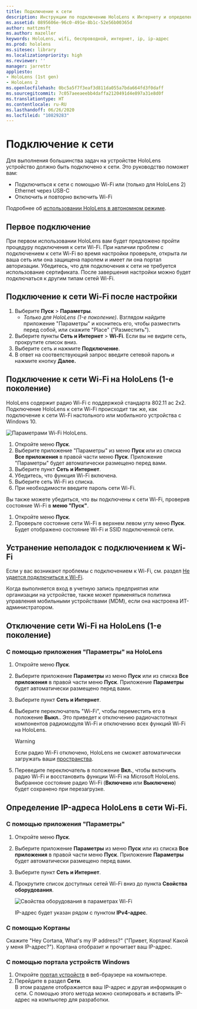```yaml
---
title: Подключение к сети
description: Инструкции по подключению HoloLens к Интернету и определению IP-адреса устройства.
ms.assetid: 0895606e-96c0-491e-8b1c-52e56b00365d
author: mattzmsft
ms.author: mazeller
keywords: HoloLens, wifi, беспроводной, интернет, ip, ip-адрес
ms.prod: hololens
ms.sitesec: library
ms.localizationpriority: high
ms.reviewer: ''
manager: jarrettr
appliesto:
- HoloLens (1st gen)
- HoloLens 2
ms.openlocfilehash: 0bc5a5f7f3eaf3d811da055a7bda664fd3f0daff
ms.sourcegitcommit: 7c057aeeaeebb4daffa2120491d4e897a31e8d0f
ms.translationtype: HT
ms.contentlocale: ru-RU
ms.lasthandoff: 06/26/2020
ms.locfileid: "10829283"
---
```

# Подключение к сети

Для выполнения большинства задач на устройстве HoloLens устройство должно быть подключено к сети. Это руководство поможет вам:

- Подключиться к сети с помощью Wi-Fi или (только для HoloLens 2) Ethernet через USB-C
- Отключить и повторно включить Wi-Fi

Подробнее об [использовании HoloLens в автономном режиме](hololens-offline.md).

## Первое подключение

При первом использовании HoloLens вам будет предложено пройти процедуру подключения к сети Wi-Fi. При наличии проблем с подключением к сети Wi-Fi во время настройки проверьте, открыта ли ваша сеть или она защищена паролем и имеет ли она портал авторизации. Убедитесь, что для подключения к сети не требуется использование сертификата. После завершения настройки можно будет подключаться к другим типам сетей Wi-Fi.

## Подключение к сети Wi-Fi после настройки

1. Выберите **Пуск** > **Параметры**.
   - *Только для HoloLens (1-е поколение)*. Взглядом найдите приложение "Параметры" и коснитесь его, чтобы разместить перед собой, или скажите "Place" ("Разместить").
1. Выберите пункты **Сеть и Интернет** > **Wi-Fi**. Если вы не видите сеть, прокрутите список вниз.
1. Выберите сеть и нажмите **Подключение**.
1. В ответ на соответствующий запрос введите сетевой пароль и нажмите кнопку **Далее.**

## Подключение к сети Wi-Fi на HoloLens (1-е поколение)

HoloLens содержит радио Wi-Fi с поддержкой стандарта 802.11 ac 2x2. Подключение HoloLens к сети Wi-Fi происходит так же, как подключение к сети Wi-Fi настольного или мобильного устройства с Windows 10.

![Параметрами Wi-Fi HoloLens.](./images/wifi-hololens-600px.jpg)

1. Откройте меню **Пуск**.
1. Выберите приложение "Параметры" из меню **Пуск** или из списка **Все приложения** в правой части меню **Пуск**. Приложение "Параметры" будет автоматически размещено перед вами.
1. Выберите пункт **Сеть и Интернет**.
1. Убедитесь, что функция Wi-Fi включена.
1. Выберите сеть Wi-Fi из списка.
1. При необходимости введите пароль сети Wi-Fi.

Вы также можете убедиться, что вы подключены к сети Wi-Fi, проверив состояние Wi-Fi в **меню "Пуск"**.

1. Откройте меню **Пуск**.
1. Проверьте состояние сети Wi-Fi в верхнем левом углу меню **Пуск**. Будет отображено состояние Wi-Fi и SSID подключенной сети.

## Устранение неполадок с подключением к Wi-Fi

Если у вас возникают проблемы с подключением к Wi-Fi, см. раздел [Не удается подключиться к Wi-Fi](./hololens-faq.md#i-cant-connect-to-wi-fi).

Когда выполняется вход в учетную запись предприятия или организации на устройстве, также может применяться политика управления мобильными устройствами (MDM), если она настроена ИТ-администратором.

## Отключение сети Wi-Fi на HoloLens (1-е поколение)

### С помощью приложения "Параметры" на HoloLens

1. Откройте меню **Пуск**.
1. Выберите приложение **Параметры** из меню **Пуск** или из списка **Все приложения** в правой части меню **Пуск**. Приложение **Параметры** будет автоматически размещено перед вами.
1. Выберите пункт **Сеть и Интернет**.
1. Выберите переключатель "Wi-Fi", чтобы переместить его в положение **Выкл.**. Это приведет к отключению радиочастотных компонентов радиомодуля Wi-Fi и отключению всех функций Wi-Fi на HoloLens.

    > [!WARNING]
    > Если радио Wi-Fi отключено, HoloLens не сможет автоматически загружать ваши [пространства](hololens-spaces.md).

1. Переведите переключатель в положение **Вкл.**, чтобы включить радио Wi-Fi и восстановить функции Wi-Fi на Microsoft HoloLens. Выбранное состояние радио Wi-Fi (**Включено** или **Выключено**) будет сохранено при перезагрузке.

## Определение IP-адреса HoloLens в сети Wi-Fi.

### С помощью приложения "Параметры"

1. Откройте меню **Пуск**.
1. Выберите приложение **Параметры** из меню **Пуск** или из списка **Все приложения** в правой части меню **Пуск**. Приложение **Параметры** будет автоматически размещено перед вами.
1. Выберите пункт **Сеть и Интернет**.
1. Прокрутите список доступных сетей Wi-Fi вниз до пункта **Свойства оборудования**.

    ![Свойства оборудования в параметрах Wi-Fi](./images/wifi-hololens-hwdetails.jpg)

   IP-адрес будет указан рядом с пунктом **IPv4-адрес**.

### С помощью Кортаны

Скажите "Hey Cortana, What's my IP address?" ("Привет, Кортана! Какой у меня IP-адрес?"). Кортана отобразит и прочитает ваш IP-адрес.

### С помощью портала устройств Windows

1. Откройте [портал устройств](/windows/mixed-reality/using-the-windows-device-portal.md#networking) в веб-браузере на компьютере.
1. Перейдите в раздел **Сети**.  
   В этом разделе отображается ваш IP-адрес и другая информация о сети. С помощью этого метода можно скопировать и вставить IP-адрес на компьютер для разработки.
